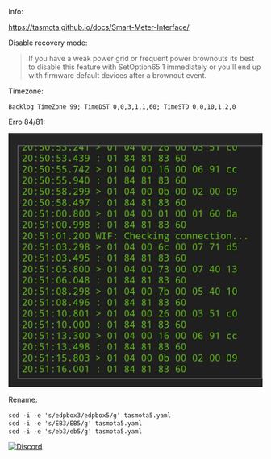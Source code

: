 Info:

https://tasmota.github.io/docs/Smart-Meter-Interface/ 

Disable recovery mode:

> If you have a weak power grid or 
> frequent power brownouts its best to disable
> this feature with 
> SetOption65 1 
> immediately 
> or you'll end up with firmware default
> devices after a brownout event.

Timezone:

```
Backlog TimeZone 99; TimeDST 0,0,3,1,1,60; TimeSTD 0,0,10,1,2,0
```
Erro 84/81:

![erro 84 81](./erro81.jpg)

Rename:

```
sed -i -e 's/edpbox3/edpbox5/g' tasmota5.yaml
sed -i -e 's/EB3/EB5/g' tasmota5.yaml
sed -i -e 's/eb3/eb5/g' tasmota5.yaml
```

[![Discord](https://img.shields.io/discord/494714310518505472?style=plastic&logo=discord)](https://discord.gg/Mh9mTEA) 
